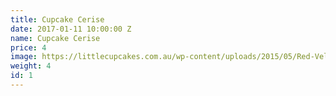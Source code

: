 ```yaml
---
title: Cupcake Cerise
date: 2017-01-11 10:00:00 Z
name: Cupcake Cerise
price: 4
image: https://littlecupcakes.com.au/wp-content/uploads/2015/05/Red-Velvet.png
weight: 4
id: 1
---
```


